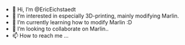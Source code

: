 - 👋 Hi, I’m @EricEichstaedt
- 👀 I’m interested in especially 3D-printing, mainly modifying Marlin.
- 🌱 I’m currently learning how to modify Marlin :D
- 💞️ I’m looking to collaborate on Marlin..
- 📫 How to reach me ...

<!---
EricEichstaedt/EricEichstaedt is a ✨ special ✨ repository because its `README.md` (this file) appears on your GitHub profile.
You can click the Preview link to take a look at your changes.
--->
